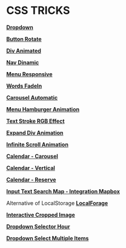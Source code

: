 # CSS TRICKS

**[Dropdown](https://kind-engelbart-7192d5.netlify.app)**

**[Button Rotate](https://ecstatic-keller-d69158.netlify.app)**

**[Div Animated](https://optimistic-wing-16294a.netlify.app)**

**[Nav Dinamic](https://gifted-poincare-e87efb.netlify.app)**

**[Menu Responsive](https://kind-saha-ab7d49.netlify.app)**

**[Words FadeIn](https://amazing-toffee-f40da5.netlify.app)**

**[Carousel Automatic](https://adorable-phoenix-5de297.netlify.app)**

**[Menu Hamburger Animation](https://zingy-pie-183c40.netlify.app)**

**[Text Stroke RGB Effect](https://meek-marigold-1803c4.netlify.app)**

**[Expand Div Animation](https://extraordinary-pony-10c0da.netlify.app)**

**[Infinite Scroll Animation](https://lucent-daifuku-1c93d4.netlify.app)**

**[Calendar - Carousel](https://dashing-tiramisu-68bd97.netlify.app/)**

**[Calendar - Vertical](https://thunderous-sunshine-5ac4e8.netlify.app/)**

**[Calendar - Reserve](https://fancy-elf-bc82d6.netlify.app)**

**[Input Text Search Map - Integration Mapbox](https://willowy-nougat-832b1c.netlify.app/)**

Alternative of LocalStorage
**[LocalForage](https://regal-paprenjak-b8e85c.netlify.app/)**

**[Interactive Cropped Image](https://playful-kelpie-ec5312.netlify.app/)**

**[Dropdown Selector Hour](https://visionary-babka-886d8e.netlify.app/)**

**[Dropdown Select Multiple Items](https://ubiquitous-travesseiro-3ecc44.netlify.app/)**
